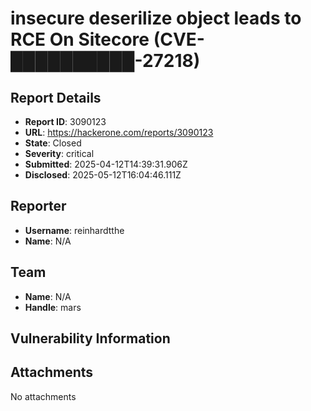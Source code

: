 # insecure deserilize object leads to RCE On Sitecore (CVE-██████████-27218)

## Report Details
- **Report ID**: 3090123
- **URL**: https://hackerone.com/reports/3090123
- **State**: Closed
- **Severity**: critical
- **Submitted**: 2025-04-12T14:39:31.906Z
- **Disclosed**: 2025-05-12T16:04:46.111Z

## Reporter
- **Username**: reinhardtthe
- **Name**: N/A

## Team
- **Name**: N/A
- **Handle**: mars

## Vulnerability Information


## Attachments
No attachments
